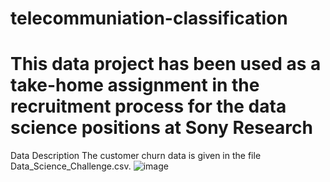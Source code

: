 # telecommuniation-classification
# This data project has been used as a take-home assignment in the recruitment process for the data science positions at Sony Research

Data Description
The customer churn data is given in the file Data_Science_Challenge.csv.
![image](https://github.com/kkhalilli/telecommunication-classification/assets/153460988/20c5829d-d158-4800-8184-728da09e5ef6)
